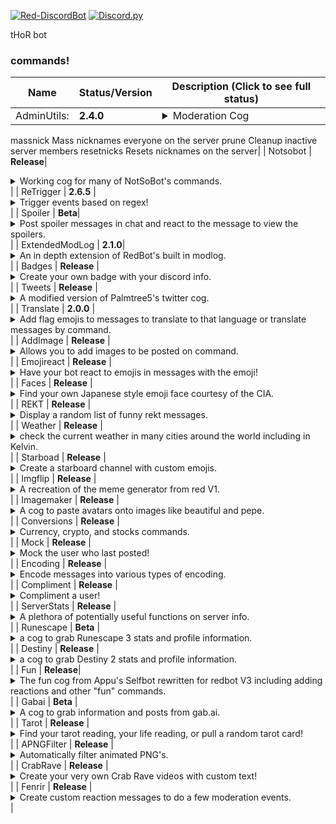 [![Red-DiscordBot](https://img.shields.io/badge/Red--DiscordBot-V3-red.svg)](https://github.com/Cog-Creators/Red-DiscordBot)
[![Discord.py](https://img.shields.io/badge/Discord.py-rewrite-blue.svg)](https://github.com/Rapptz/discord.py/tree/rewrite)

tHoR bot
### commands!

| Name | Status/Version | Description (Click to see full status)
| --- | --- | --- |
| AdminUtils: | **2.4.0** | <details><summary>Moderation Cog</summary> emoji Manage emoji
massnick Mass nicknames everyone on the server
prune Cleanup inactive server members
resetnicks Resets nicknames on the server</details>|
| Notsobot | **Release**| <details><summary>Working cog for many of NotSoBot's commands.</summary> Has lots of requirements, view the [cog README.md](https://github.com/TrustyJAID/Trusty-cogs/blob/master/notsobot/README.md) for details. </details> |
| ReTrigger | **2.6.5** | <details><summary>Trigger events based on regex!</summary>Note: This repo requires pillow to allow resizing of images.</details> |
| Spoiler | **Beta**| <details><summary>Post spoiler messages in chat and react to the message to view the spoilers. </summary></details> |
| ExtendedModLog | **2.1.0**| <details><summary>An in depth extension of RedBot's built in modlog. </summary>Handles message edits, message deletes, mod bot commands, channel updates, server updates, emoji changes and more </details> |
| Badges | **Release** | <details><summary>Create your own badge with your discord info.</summary> Includes templates for fake CIA, NSA, FBI, Discord, and every NHL hockey team. Requirements: pillow</details> |
| Tweets | **Release** | <details><summary>A modified version of Palmtree5's twitter cog. </summary>Utilizes twitter streams to setup a twitter channel to post user tweets. Requirements: tweepy</details> |
| Translate | **2.0.0** | <details><summary>Add flag emojis to messages to translate to that language or translate messages by command.</summary> (Uses Google Translate and may incur some fees) </details> |
| AddImage | **Release** | <details><summary>Allows you to add images to be posted on command.</summary> Stores the image in the bot folder then uploads the image directly. Owners may add images globally.</details> |
| Emojireact | **Release** | <details><summary>Have your bot react to emojis in messages with the emoji! </summary></details> |
| Faces | **Release** | <details><summary>Find your own Japanese style emoji face courtesy of the CIA. </summary></details> |
| REKT | **Release** |  <details><summary>Display a random list of funny rekt messages. </summary></details> |
| Weather | **Release** | <details><summary>check the current weather in many cities around the world including in Kelvin. </details> |
| Starboad | **Release** | <details><summary>Create a starboard channel with custom emojis. </summary></details> |
| Imgflip | **Release** | <details><summary>A recreation of the meme generator from red V1. </summary></details> |
| Imagemaker | **Release** | <details><summary>A cog to paste avatars onto images like beautiful and pepe.</summary> Requirements: pillow, opencv-python, and numpy</details> |
| Conversions | **Release** | <details><summary>Currency, crypto, and stocks commands. </summary></details> |
| Mock | **Release** | <details><summary>Mock the user who last posted!</summary>Note: This requires not having the `--dev` flag enabled, however if you need both install the dev cog in my repo.</details> |
| Encoding | **Release** | <details><summary>Encode messages into various types of encoding.</summary>Includes, sha hashes, md5, caeser cihpher, binar, and DNA </details> |
| Compliment | **Release** | <details><summary>Compliment a user! </summary></details> |
| ServerStats | **Release** | <details><summary>A plethora of potentially useful functions on server info.</summary> Includes a way to track the bot joining new servers, find cheaters on global economies, get user avatars and even larger emojis. </details> |
| Runescape | **Beta** | <details><summary>a cog to grab Runescape 3 stats and profile information. </summary></details> |
| Destiny | **Release** | <details><summary>a cog to grab Destiny 2 stats and profile information. </summary> Note: This cog requires downloading a manifest ~160 MB.</details> |
| Fun | **Release**| <details><summary>The fun cog from Appu's Selfbot rewritten for redbot V3 including adding reactions and other "fun" commands. </summary></details> |
| Gabai | **Beta** | <details><summary>A cog to grab information and posts from gab.ai. </summary></details> |
| Tarot | **Release** | <details><summary>Find your tarot reading, your life reading, or pull a random tarot card!</summary> Search for specific tarot cards. </details> |
| APNGFilter | **Release** | <details><summary>Automatically filter animated PNG's.</summary>Also works with linked animated PNG's.</details> |
| CrabRave | **Release** | <details><summary>Create your very own Crab Rave videos with custom text!</summary>This cog requires moviepy, FFMPEG, and Imagemagick and downloads the template video locally.</details> |
| Fenrir | **Release** | <details><summary>Create custom reaction messages to do a few moderation events.</summary>https://tenor.com/view/order66-gif-9116581</details> |






